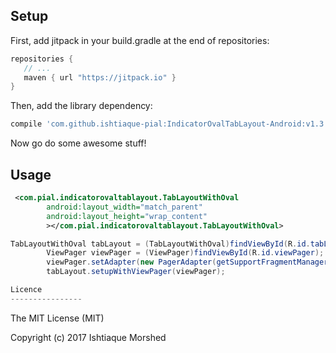Setup
----------------

First, add jitpack in your build.gradle at the end of repositories:
 ```gradle
repositories {
    // ...       
    maven { url "https://jitpack.io" }
}
```

Then, add the library dependency:
```gradle
compile 'com.github.ishtiaque-pial:IndicatorOvalTabLayout-Android:v1.3'
```

Now go do some awesome stuff!

Usage
----------------

```xml
 <com.pial.indicatorovaltablayout.TabLayoutWithOval
        android:layout_width="match_parent"
        android:layout_height="wrap_content"
        ></com.pial.indicatorovaltablayout.TabLayoutWithOval>
```

```java
TabLayoutWithOval tabLayout = (TabLayoutWithOval)findViewById(R.id.tabLayout);
        ViewPager viewPager = (ViewPager)findViewById(R.id.viewPager);
        viewPager.setAdapter(new PagerAdapter(getSupportFragmentManager(), fragments));
        tabLayout.setupWithViewPager(viewPager);

Licence
----------------
```
The MIT License (MIT)

Copyright (c) 2017 Ishtiaque Morshed
